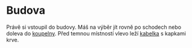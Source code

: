 # Budova

Právě si vstoupil do budovy. Máš na výběr jít rovně po schodech nebo doleva do [koupelny](?scene=koupelna).
Před temnou místností vlevo leží [kabelka](?stuff=handbag) s kapkami krve.
